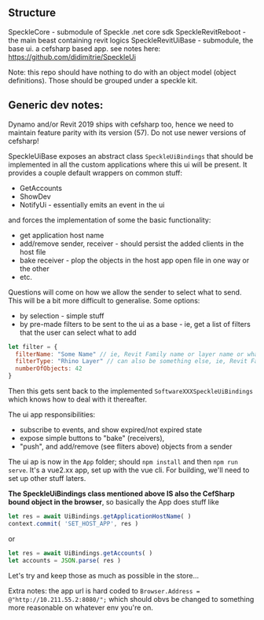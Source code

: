 ## Structure

SpeckleCore - submodule of Speckle .net core sdk
SpeckleRevitReboot - the main beast containing revit logics
SpeckleRevitUiBase - submodule, the base ui. a cefsharp based app. see notes here: https://github.com/didimitrie/SpeckleUi

Note: this repo should have nothing to do with an object model (object definitions). Those should be grouped under a speckle kit.



## Generic dev notes:

Dynamo and/or Revit 2019 ships with cefsharp too, hence we need to maintain feature parity with its version (57). Do not use newer versions of cefsharp!

SpeckleUiBase exposes an abstract class `SpeckleUiBindings` that should be implemented in all the custom applications where this ui will be present. It provides a couple default wrappers on common stuff:

- GetAccounts
- ShowDev
- NotifyUi - essentially emits an event in the ui

and forces the implementation of some the basic functionality:
- get application host name
- add/remove sender, receiver - should persist the added clients in the host file
- bake receiver - plop the objects in the host app open file in one way or the other
- etc. 

Questions will come on how we allow the sender to select what to send. This will be a bit more difficult to generalise. Some options: 

- by selection - simple stuff
- by pre-made filters to be sent to the ui as a base - ie, get a list of filters that the user can select what to add

```js
let filter = {
  filterName: "Some Name" // ie, Revit Family name or layer name or whatever
  filterType: "Rhino Layer" // can also be something else, ie, Revit Family
  numberOfObjects: 42
}
```

Then this gets sent back to the implemented `SoftwareXXXSpeckleUiBindings` which knows how to deal with it thereafter. 

The ui app responsibilities: 
- subscribe to events, and show expired/not expired state
- expose simple buttons to "bake" (receivers), 
- "push", and add/remove (see fliters above) objects from a sender

The ui ap is now in the `App` folder; should `npm install` and then `npm run serve`. It's a vue2.xx app, set up with the vue cli. For building, we'll need to set up other stuff laters.

**The SpeckleUiBindings class mentioned above IS also the CefSharp bound object in the browser**, so basically the App does stuff like 

```js
let res = await UiBindings.getApplicationHostName( )
context.commit( 'SET_HOST_APP', res )
```
or

```js
let res = await UiBindings.getAccounts( )
let accounts = JSON.parse( res )
```

Let's try and keep those as much as possible in the store...

Extra notes: the app url is hard coded to `Browser.Address = @"http://10.211.55.2:8080/";` which should obvs be changed to something more reasonable on whatever env you're on.
